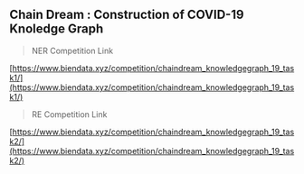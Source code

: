 ## Chain Dream : Construction of COVID-19 Knoledge Graph

> NER Competition Link

[https://www.biendata.xyz/competition/chaindream_knowledgegraph_19_task1/](https://www.biendata.xyz/competition/chaindream_knowledgegraph_19_task1/)

> RE Competition Link

[https://www.biendata.xyz/competition/chaindream_knowledgegraph_19_task2/](https://www.biendata.xyz/competition/chaindream_knowledgegraph_19_task2/)

